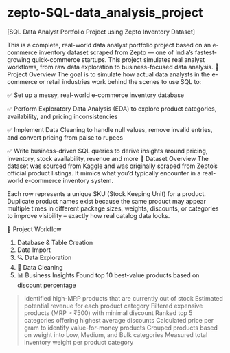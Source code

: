 # zepto-SQL-data_analysis_project
[SQL Data Analyst Portfolio Project using Zepto Inventory Dataset]

This is a complete, real-world data analyst portfolio project based on an e-commerce inventory dataset scraped from Zepto — one of India’s fastest-growing quick-commerce startups. This project simulates real analyst workflows, from raw data exploration to business-focused data analysis.
📌 Project Overview
The goal is to simulate how actual data analysts in the e-commerce or retail industries work behind the scenes to use SQL to:

✅ Set up a messy, real-world e-commerce inventory database

✅ Perform Exploratory Data Analysis (EDA) to explore product categories, availability, and pricing inconsistencies

✅ Implement Data Cleaning to handle null values, remove invalid entries, and convert pricing from paise to rupees

✅ Write business-driven SQL queries to derive insights around pricing, inventory, stock availability, revenue and more
📁 Dataset Overview
The dataset was sourced from Kaggle and was originally scraped from Zepto’s official product listings. It mimics what you’d typically encounter in a real-world e-commerce inventory system.

Each row represents a unique SKU (Stock Keeping Unit) for a product. Duplicate product names exist because the same product may appear multiple times in different package sizes, weights, discounts, or categories to improve visibility – exactly how real catalog data looks.


🔧 Project Workflow
1. Database & Table Creation
2. Data Import
3. 🔍 Data Exploration
4. 🧹 Data Cleaning
5.  📊 Business Insights
Found top 10 best-value products based on discount percentage

>Identified high-MRP products that are currently out of stock
>Estimated potential revenue for each product category
>Filtered expensive products (MRP > ₹500) with minimal discount
>Ranked top 5 categories offering highest average discounts
>Calculated price per gram to identify value-for-money products
>Grouped products based on weight into Low, Medium, and Bulk categories
>Measured total inventory weight per product category
